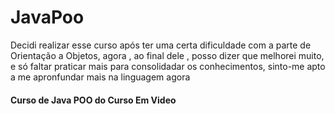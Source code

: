 # JavaPoo

 Decidi realizar esse curso após ter uma certa dificuldade com a parte de Orientação a Objetos, agora , ao final dele , posso dizer que melhorei muito, e só faltar praticar mais para consolidadar os conhecimentos, sinto-me apto a me apronfundar mais na linguagem agora
 
 #### Curso de Java POO do Curso Em Video
